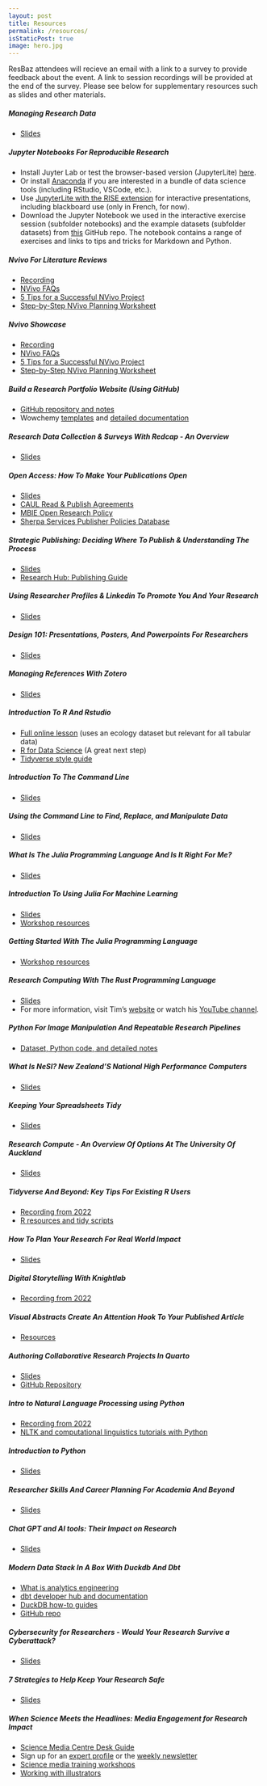 ```yaml
---
layout: post
title: Resources
permalink: /resources/
isStaticPost: true
image: hero.jpg
---
```

ResBaz attendees will recieve an email with a link to a survey to provide feedback about the event. A link to session recordings will be provided at the end of the survey. Please see below for supplementary resources such as slides and other materials.

##### **Managing Research Data**
- [Slides](http://tiny.cc/RDM-workshop)

##### **Jupyter Notebooks For Reproducible Research**
- Install Juyter Lab or test the browser-based version (JupyterLite) [here](https://jupyter.org). 
- Or install [Anaconda](https://www.anaconda.com) if you are interested in a bundle of data science tools (including RStudio, VSCode, etc.).
- Use [JupyterLite with the RISE extension](https://notebook.basthon.fr) for interactive presentations, including blackboard use (only in French, for now).
- Download the Jupyter Notebook we used in the interactive exercise session (subfolder notebooks) and the example datasets (subfolder datasets) from [this](https://github.com/Konstantinna/ResBaz2023) GitHub repo. The notebook contains a range of exercises and links to tips and tricks for Markdown and Python.

##### **Nvivo For Literature Reviews**
- [Recording](https://www.youtube.com/watch?v=hHOXI90AXmk)
- [NVivo FAQs](https://cdn.academic-consulting.co.nz/nvivo-faqs.pdf)
- [5 Tips for a Successful NVivo Project](https://academic-consulting.ac-page.com/5-nvivo-tips)
- [Step-by-Step NVivo Planning Worksheet](https://academic-consulting.ac-page.com/nvivo-planning-worksheet)

##### **Nvivo Showcase**
- [Recording](https://www.youtube.com/watch?v=8mZQL_42pDU)
- [NVivo FAQs](https://cdn.academic-consulting.co.nz/nvivo-faqs.pdf)
- [5 Tips for a Successful NVivo Project](https://academic-consulting.ac-page.com/5-nvivo-tips)
- [Step-by-Step NVivo Planning Worksheet](https://academic-consulting.ac-page.com/nvivo-planning-worksheet)

##### **Build a Research Portfolio Website (Using GitHub)**
- [GitHub repository and notes](https://github.com/matty-plumski/MattsResbazSite2023)
- Wowchemy [templates](https://wowchemy.com/templates) and [detailed documentation](https://wowchemy.com/docs)

##### **Research Data Collection & Surveys With Redcap - An Overview** 
- [Slides](https://docs.google.com/presentation/d/1covC6fVID1fSjXRu60fiXJ8dI5IPNQkG/edit?usp=sharing&ouid=109225348339496613720&rtpof=true&sd=true)

##### **Open Access: How To Make Your Publications Open**
- [Slides](https://drive.google.com/file/d/1h7d0wzRQz1-V9ViQshVT2pP1PLmCEOpE/view?usp=sharing)
- [CAUL Read & Publish Agreements](https://caul.libguides.com/read-and-publish)
- [MBIE Open Research Policy](https://www.mbie.govt.nz/science-and-technology/science-and-innovation/agencies-policies-and-budget-initiatives/open-research-policy/)
- [Sherpa Services Publisher Policies Database](https://beta.sherpa.ac.uk/)

##### **Strategic Publishing: Deciding Where To Publish & Understanding The Process**
- [Slides](https://docs.google.com/presentation/d/1N8SvyUvB3Hw7JVEmLxGl-buKulPOijnL/edit?usp=sharing&ouid=109225348339496613720&rtpof=true&sd=true)
- [Research Hub: Publishing Guide](https://research-hub.auckland.ac.nz/subhub/publishing-guide)

##### **Using Researcher Profiles & Linkedin To Promote You And Your Research**
- [Slides](https://docs.google.com/presentation/d/1fTm2ekdcvCcsJCOvtRMQNN0GqzYynbDH/edit?usp=sharing&ouid=109225348339496613720&rtpof=true&sd=true)

##### **Design 101: Presentations, Posters, And Powerpoints For Researchers**
- [Slides](https://docs.google.com/presentation/d/1nEdIvBlLsC4KUMMWdO0gddS22kU9ZVBo/edit?usp=sharing&ouid=109225348339496613720&rtpof=true&sd=true)

##### **Managing References With Zotero**
- [Slides](https://docs.google.com/presentation/d/1bEtpWJwJR4PqV6t8jOZtRHYFVab8JAHW/edit?usp=sharing&ouid=109225348339496613720&rtpof=true&sd=true)

##### **Introduction To R And Rstudio**
- [Full online lesson](https://datacarpentry.org/R-ecology-lesson/) (uses an ecology dataset but relevant for all tabular data)
- [R for Data Science](https://r4ds.had.co.nz/) (A great next step)
- [Tidyverse style guide](https://style.tidyverse.org/)

##### **Introduction To The Command Line**
- [Slides](https://drive.google.com/file/d/1q3ragZDj0fjckQM38v4BYC2okwldnqkk/view?usp=sharing)

##### **Using the Command Line to Find, Replace, and Manipulate Data**
- [Slides](https://drive.google.com/file/d/1rrloqa-kbyozF8LBF3e1IiDGrcygkITk/view?usp=sharing)

##### **What Is The Julia Programming Language And Is It Right For Me?**
- [Slides](https://drive.google.com/file/d/18bjGZCRFoWIg1kss3kD1yTWuLKPKgAc6/view?usp=sharing)

##### **Introduction To Using Julia For Machine Learning**
- [Slides](https://drive.google.com/file/d/1ANOvGtUI3VwqolGnO--qGQTH6SbEY9jp/view?usp=sharing)
- [Workshop resources](https://github.com/ablaom/HelloJulia.jl/wiki/Preparing-for-your-ResBaz-2023-Julia-workshop)

##### **Getting Started With The Julia Programming Language**
- [Workshop resources](https://github.com/ablaom/HelloJulia.jl/wiki/Preparing-for-your-ResBaz-2023-Julia-workshop)

##### **Research Computing With The Rust Programming Language**
- [Slides](https://docs.google.com/presentation/d/e/2PACX-1vRQG0KSqCk5BNujh3j0BVhzmrmEgDh_oKy8PwNc7jfNklR47IAv_dobuTH6ntOZy6mKCrASvXaGawMS/pub?start=false&loop=false#slide=id.g24d30605975_0_20)
- For more information, visit Tim’s [website](https://www.rustinaction.com) or watch his [YouTube channel](https://www.youtube.com/c/timclicks).

##### **Python For Image Manipulation And Repeatable Research Pipelines**
- [Dataset, Python code, and detailed notes](https://github.com/eResearchSandpit/python-image-manipulation-session)

##### **What Is NeSI? New Zealand’S National High Performance Computers**
- [Slides](https://docs.google.com/presentation/d/1zZJM4gbL5M_Hf_ZksuxeoL1WHjHBAEvg/edit?usp=sharing&ouid=109225348339496613720&rtpof=true&sd=true)

##### **Keeping Your Spreadsheets Tidy**
- [Slides](https://docs.google.com/presentation/d/1wDsoRx4YKK6keRBaQOeZk2lxG6t9i4g9/edit?usp=sharing&ouid=109225348339496613720&rtpof=true&sd=true)

##### **Research Compute - An Overview Of Options At The University Of Auckland**
- [Slides](https://drive.google.com/file/d/1Ihk7mqRbcN6T_lRdU1FmDtMCs6Od-4kj/view?usp=sharing)

##### **Tidyverse And Beyond: Key Tips For Existing R Users**
- [Recording from 2022](https://www.youtube.com/watch?v=Vuw0G8RD7PY&list=PLx6WzpVrFFhGD2vMOayaj7ylHeKhsO4IO&index=37)
- [R resources and tidy scripts](https://github.com/YouSayData/YSD_Overview_tidyverse)

##### **How To Plan Your Research For Real World Impact**
- [Slides](https://drive.google.com/file/d/1O-4S89ekspbhdaesLXhmjtEtqA9DhAlV/view?usp=sharing)

##### **Digital Storytelling With Knightlab**
- [Recording from 2022](https://www.youtube.com/watch?v=YpZ6PdaKv74&list=PLx6WzpVrFFhGD2vMOayaj7ylHeKhsO4IO&index=36&t=9s)

##### **Visual Abstracts Create An Attention Hook To Your Published Article**
- [Resources](https://acrobat.adobe.com/link/track?uri=urn:aaid:scds:US:fbec7bab-b69d-3670-90e8-436ae9954bba)

##### **Authoring Collaborative Research Projects In Quarto**
- [Slides](https://quinnasena.github.io/resbaz2022/slides/slide_deck.html#/title-slide) 
- [GitHub Repository](https://github.com/QuinnAsena/resbaz2022)

##### **Intro to Natural Language Processing using Python**
- [Recording from 2022](https://www.youtube.com/watch?v=CtNNd2FOLCo&list=PLx6WzpVrFFhGD2vMOayaj7ylHeKhsO4IO&index=21)
- [NLTK and computational linguistics tutorials with Python](https://github.com/scskalicky/SNAP-CL)

##### **Introduction to Python**
- [Slides](https://drive.google.com/file/d/1MOZGWgZ964U--QT-xNiHMMTb0b5b11mS/view?usp=sharing)

##### **Researcher Skills And Career Planning For Academia And Beyond**
- [Slides](https://docs.google.com/presentation/d/1yU8uuGe-mrysqkcqDELK7IXYl9vP0A_C/edit?usp=sharing&ouid=109225348339496613720&rtpof=true&sd=true)

##### **Chat GPT and AI tools: Their Impact on Research**
- [Slides](https://drive.google.com/file/d/191BSgVmkC8qswZ4WFu8X28JojWcNuPZe/view?usp=sharing)

##### **Modern Data Stack In A Box With Duckdb And Dbt**
- [What is analytics engineering](https://www.getdbt.com/what-is-analytics-engineering) 
- [dbt developer hub and documentation](https://docs.getdbt.com)
- [DuckDB how-to guides](https://duckdb.org/docs/guides/index) 
- [GitHub repo](https://github.com/duckdb/duckdb) 

##### **Cybersecurity for Researchers - Would Your Research Survive a Cyberattack?**
- [Slides](https://docs.google.com/presentation/d/1C5ir9JIoYmoV69p2iwugCrTBgtnt1VQ9/edit?usp=sharing&ouid=109225348339496613720&rtpof=true&sd=true)

##### **7 Strategies to Help Keep Your Research Safe**
- [Slides](https://docs.google.com/presentation/d/1IN9_gJCau1H-ZoEE6iPQM3-n5hzVqJzq/edit?usp=sharing&ouid=109225348339496613720&rtpof=true&sd=true)

##### **When Science Meets the Headlines: Media Engagement for Research Impact**
- [Science Media Centre Desk Guide](https://www.sciencemediacentre.co.nz/wp-content/upload/2021/05/2020-green-guide-web.pdf)
- Sign up for an [expert profile](https://www.scimex.org/builders/expert) or the [weekly newsletter](https://www.sciencemediacentre.co.nz/sign-up-to-deadline/)
- [Science media training workshops](https://www.sciencemediacentre.co.nz/savvy/)
- [Working with illustrators](https://www.sciencemediacentre.co.nz/drawing-science/)


